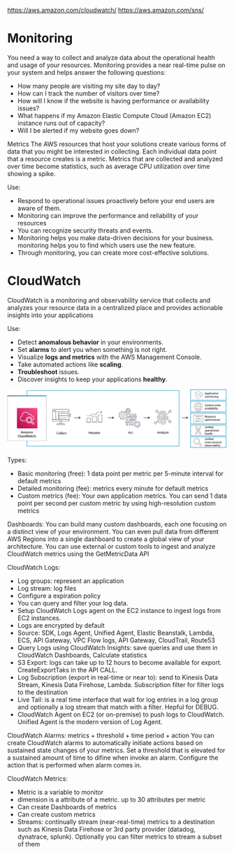 https://aws.amazon.com/cloudwatch/
https://aws.amazon.com/sns/

# Monitoring
You need a way to collect and analyze data about the operational health and usage of your resources.
Monitoring provides a near real-time pulse on your system and helps answer the following questions:
- How many people are visiting my site day to day?
- How can I track the number of visitors over time?
- How will I know if the website is having performance or availability issues?
- What happens if my Amazon Elastic Compute Cloud (Amazon EC2) instance runs out of capacity?
- Will I be alerted if my website goes down?

Metrics
The AWS resources that host your solutions create various forms of data that you might be interested in collecting. Each individual data point that a resource creates is a metric. Metrics that are collected and analyzed over time become statistics, such as average CPU utilization over time showing a spike.

Use:
- Respond to operational issues proactively before your end users are aware of them.
- Monitoring can improve the performance and reliability of your resources
- You can recognize security threats and events.
- Monitoring helps you make data-driven decisions for your business. monitoring helps you to find which users use the new feature.
- Through monitoring, you can create more cost-effective solutions.

# CloudWatch

CloudWatch is a monitoring and observability service that collects and analyzes your resource data in a centralized place and provides actionable insights into your applications

Use:
- Detect **anomalous behavior** in your environments.
- Set **alarms** to alert you when something is not right.
- Visualize **logs and metrics** with the AWS Management Console.
- Take automated actions like **scaling**.
- **Troubleshoot** issues.
- Discover insights to keep your applications **healthy**.

![How_CW_works2](/img/How_CW_works2.png)

Types:
- Basic monitoring (free): 1 data point per metric per 5-minute interval for default metrics
- Detailed monitoring (fee): metrics every minute for default metrics
- Custom metrics (fee): Your own application metrics. You can send 1 data point per second per custom metric by using high-resolution custom metrics

Dashboards:
You can build many custom dashboards, each one focusing on a distinct view of your environment.
You can even pull data from different AWS Regions into a single dashboard to create a global view of your architecture.
You can use external or custom tools to ingest and analyze CloudWatch metrics using the GetMetricData API

CloudWatch Logs:
- Log groups: represent an application
- Log stream: log files
- Configure a expiration policy
- You can query and filter your log data.
- Setup CloudWatch Logs agent on the EC2 instance to ingest logs from EC2 instances.
- Logs are encrypted by default 
- Source: SDK, Logs Agent, Unified Agent, Elastic Beanstalk, Lambda, ECS, API Gateway, VPC Flow logs, API Gateway, CloudTrail, Route53
- Query Logs using CloudWatch Insights: save queries and use them in CloudWatch Dashboards, Calculate statistics
- S3 Export: logs can take up to 12 hours to become available for export. CreateExportTaks in the API CALL. 
- Log Subscription (export in real-time or near to): send to Kinesis Data Stream, Kinesis Data Firehose, Lambda. Subscription filter for filter logs to the destination
- Live Tail: is a real time interface that wait for log entries in a log group and optionally a log stream that match with a filter. Hepful for DEBUG.
- CloudWatch Agent on EC2 (or on-premise) to push logs to CloudWatch. Unified Agent is the modern version of Log Agent. 

CloudWatch Alarms:
metrics + threshold + time period + action
You can create CloudWatch alarms to automatically initiate actions based on sustained state changes of your metrics. 
Set a threshold that is elevated  for a sustained amount of time to difine when invoke an alarm. 
Configure the action that is performed when alarm comes in.

CloudWatch Metrics: 
- Metric is a variable to monitor
- dimension is a attribute of a metric. up to 30 attributes per metric
- Can create Dashboards of metrics
- Can create custom metrics
- Streams: continually stream (near-real-time) metrics to a destination such as Kinesis Data Firehose or 3rd party provider (datadog, dynatrace, splunk). Optionally you can filter metrics to stream a subset of them
